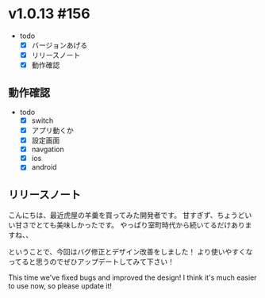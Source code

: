 # v1.0.13 #156 

- todo
  - [x] バージョンあげる
  - [x] リリースノート
  - [x] 動作確認

## 動作確認

- todo
  - [x] switch
  - [x] アプリ動くか
  - [x] 設定画面
  - [x] navgation
  - [x] ios
  - [x] android

## リリースノート

こんにちは、最近虎屋の羊羹を買ってみた開発者です。
甘すぎず、ちょうどいい甘さでとても美味しかったです。
やっぱり室町時代から続いてるだけありますね、、

ということで、今回はバグ修正とデザイン改善をしました！
より使いやすくなってると思うのでぜひアップデートしてみて下さい！

This time we've fixed bugs and improved the design!
I think it's much easier to use now, so please update it!